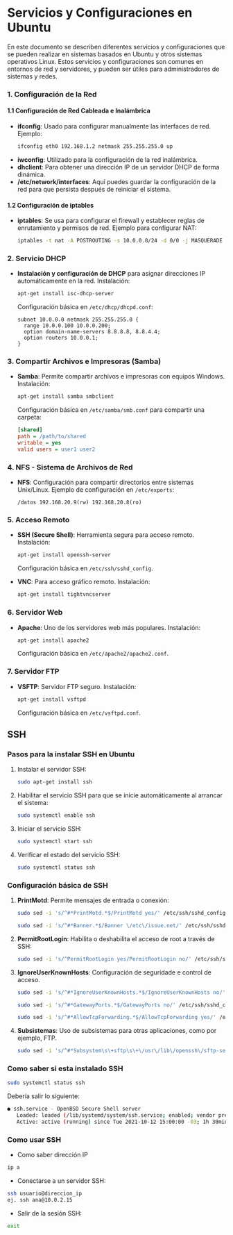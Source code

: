 # Servicios y Configuraciones en Ubuntu 

En este documento se describen diferentes servicios y configuraciones que se pueden realizar en sistemas basados en Ubuntu y otros sistemas operativos Linux. Estos servicios y configuraciones son comunes en entornos de red y servidores, y pueden ser útiles para administradores de sistemas y redes.

### 1. Configuración de la Red
#### 1.1 Configuración de Red Cableada e Inalámbrica
- **ifconfig**: Usado para configurar manualmente las interfaces de red. Ejemplo:
  ```bash
  ifconfig eth0 192.168.1.2 netmask 255.255.255.0 up
  ```
- **iwconfig**: Utilizado para la configuración de la red inalámbrica.
- **dhclient**: Para obtener una dirección IP de un servidor DHCP de forma dinámica.
- **/etc/network/interfaces**: Aquí puedes guardar la configuración de la red para que persista después de reiniciar el sistema.

#### 1.2 Configuración de iptables
- **iptables**: Se usa para configurar el firewall y establecer reglas de enrutamiento y permisos de red.
  Ejemplo para configurar NAT:
  ```bash
  iptables -t nat -A POSTROUTING -s 10.0.0.0/24 -d 0/0 -j MASQUERADE
  ```

### 2. Servicio DHCP
- **Instalación y configuración de DHCP** para asignar direcciones IP automáticamente en la red.
  Instalación:
  ```bash
  apt-get install isc-dhcp-server
  ```
  Configuración básica en `/etc/dhcp/dhcpd.conf`:
  ```plaintext
  subnet 10.0.0.0 netmask 255.255.255.0 {
    range 10.0.0.100 10.0.0.200;
    option domain-name-servers 8.8.8.8, 8.8.4.4;
    option routers 10.0.0.1;
  }
  ```

### 3. Compartir Archivos e Impresoras (Samba)
- **Samba**: Permite compartir archivos e impresoras con equipos Windows.
  Instalación:
  ```bash
  apt-get install samba smbclient
  ```
  Configuración básica en `/etc/samba/smb.conf` para compartir una carpeta:
  ```ini
  [shared]
  path = /path/to/shared
  writable = yes
  valid users = user1 user2
  ```

### 4. NFS - Sistema de Archivos de Red
- **NFS**: Configuración para compartir directorios entre sistemas Unix/Linux.
  Ejemplo de configuración en `/etc/exports`:
  ```plaintext
  /datos 192.168.20.9(rw) 192.168.20.8(ro)
  ```

### 5. Acceso Remoto
- **SSH (Secure Shell)**: Herramienta segura para acceso remoto.
  Instalación:
  ```bash
  apt-get install openssh-server
  ```
  Configuración básica en `/etc/ssh/sshd_config`.

- **VNC**: Para acceso gráfico remoto.
  Instalación:
  ```bash
  apt-get install tightvncserver
  ```

### 6. Servidor Web
- **Apache**: Uno de los servidores web más populares.
  Instalación:
  ```bash
  apt-get install apache2
  ```
  Configuración básica en `/etc/apache2/apache2.conf`.

### 7. Servidor FTP
- **VSFTP**: Servidor FTP seguro.
  Instalación:
  ```bash
  apt-get install vsftpd
  ```
  Configuración básica en `/etc/vsftpd.conf`.

## SSH
### Pasos para la instalar SSH en Ubuntu
1. Instalar el servidor SSH:
    ```bash
    sudo apt-get install ssh
    ```
2. Habilitar el servicio SSH para que se inicie automáticamente al arrancar el sistema:
    ```bash
    sudo systemctl enable ssh
    ```
3. Iniciar el servicio SSH: 
    ```bash
    sudo systemctl start ssh
    ```
4. Verificar el estado del servicio SSH:
    ```bash
    sudo systemctl status ssh
    ```

### Configuración básica de SSH
1. **PrintMotd**: Permite mensajes de entrada o conexión:
    ```bash
    sudo sed -i 's/^#*PrintMotd.*$/PrintMotd yes/' /etc/ssh/sshd_config

    sudo sed -i 's/^#*Banner.*$/Banner \/etc\/issue.net/' /etc/ssh/sshd_config
    ```
2. **PermitRootLogin**: Habilita o deshabilita el acceso de root a través de SSH:
    ```bash
    sudo sed -i 's/^PermitRootLogin yes/PermitRootLogin no/' /etc/ssh/sshd_config
    ```

3. **IgnoreUserKnownHosts**: Configuración de seguridade e control de acceso.
    ```bash
    sudo sed -i 's/^#*IgnoreUserKnownHosts.*$/IgnoreUserKnownHosts no/' /etc/ssh/sshd_config

    sudo sed -i 's/^#*GatewayPorts.*$/GatewayPorts no/' /etc/ssh/sshd_config

    sudo sed -i 's/^#*AllowTcpForwarding.*$/AllowTcpForwarding yes/' /etc/ssh/sshd_config
    ```
4. **Subsistemas**: Uso de subsistemas para otras aplicaciones, como por ejemplo, FTP.
    ```bash
    sudo sed -i 's/^#*Subsystem\s\+sftp\s\+\/usr\/lib\/openssh\/sftp-server/Subsystem sftp \/usr\/lib\/openssh\/sftp-server/' /etc/ssh/sshd_config
    ```

### Como saber si esta instalado SSH
```bash
sudo systemctl status ssh
```
Debería salir lo siguiente:
  ```bash
  ● ssh.service - OpenBSD Secure Shell server
     Loaded: loaded (/lib/systemd/system/ssh.service; enabled; vendor preset: enabled)
     Active: active (running) since Tue 2021-10-12 15:00:00 -03; 1h 30min ago
  ```

### Como usar SSH
- Como saber dirección IP
```bash
ip a
```
- Conectarse a un servidor SSH:
```bash
ssh usuario@direccion_ip
ej. ssh ana@10.0.2.15
```

- Salir de la sesión SSH:
```bash
exit
```